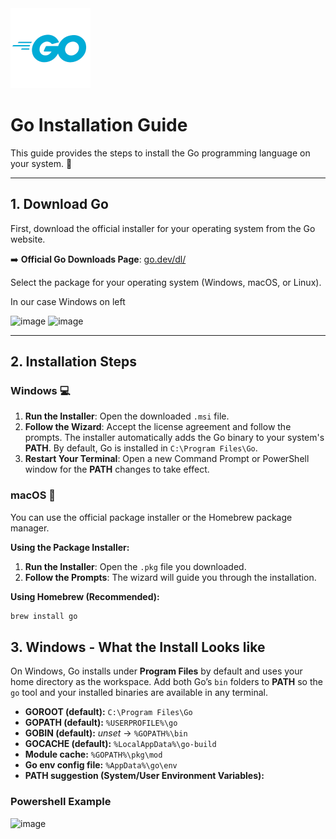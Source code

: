 
<img  width="128" height="128"  alt="image" src="https://github.com/Xll-ai/Xll.Ai.MathMeld/blob/main/docs/images/Icon_ProgLanguage__256x256_Go.png" />

# Go Installation Guide

This guide provides the steps to install the Go programming language on your system. 🚀


---

## 1. Download Go

First, download the official installer for your operating system from the Go website.

➡️ **Official Go Downloads Page**: [go.dev/dl/](https://go.dev/dl/)

Select the package for your operating system (Windows, macOS, or Linux).

In our case Windows on left

<img width="1242" height="261" alt="image" src="https://github.com/user-attachments/assets/75026e61-c09e-40e4-a23c-6ec33729ef6e" />

<img width="1237" height="407" alt="image" src="https://github.com/user-attachments/assets/644bf037-81a6-40b9-9755-ae9f48a8c1a0" />



---

## 2. Installation Steps

### Windows 💻

1.  **Run the Installer**: Open the downloaded `.msi` file.
2.  **Follow the Wizard**: Accept the license agreement and follow the prompts. The installer automatically adds the Go binary to your system's **PATH**. By default, Go is installed in `C:\Program Files\Go`.
3.  **Restart Your Terminal**: Open a new Command Prompt or PowerShell window for the **PATH** changes to take effect.

### macOS 🍎

You can use the official package installer or the Homebrew package manager.

**Using the Package Installer:**
1.  **Run the Installer**: Open the `.pkg` file you downloaded.
2.  **Follow the Prompts**: The wizard will guide you through the installation.

**Using Homebrew (Recommended):**
```bash
brew install go
```

## 3. Windows - What the Install Looks like

On Windows, Go installs under **Program Files** by default and uses your home directory as the workspace. Add both Go’s `bin` folders to **PATH** so the `go` tool and your installed binaries are available in any terminal.

- **GOROOT (default):** `C:\Program Files\Go`
- **GOPATH (default):** `%USERPROFILE%\go`
- **GOBIN (default):** _unset_ → `%GOPATH%\bin`
- **GOCACHE (default):** `%LocalAppData%\go-build`
- **Module cache:** `%GOPATH%\pkg\mod`
- **Go env config file:** `%AppData%\go\env`
- **PATH suggestion (System/User Environment Variables):**

### Powershell Example

<img width="813" height="287" alt="image" src="https://github.com/user-attachments/assets/f25e25cd-803b-47ca-b9b9-0d1ce0bcf78a" />


